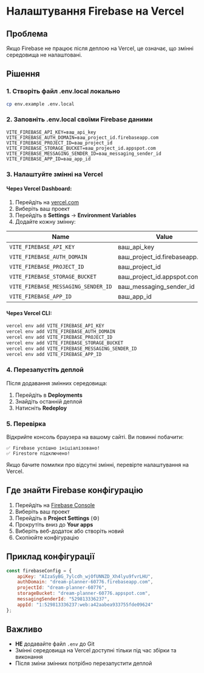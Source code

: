 # Налаштування Firebase на Vercel

## Проблема

Якщо Firebase не працює після деплою на Vercel, це означає, що змінні середовища не налаштовані.

## Рішення

### 1. Створіть файл .env.local локально

```bash
cp env.example .env.local
```

### 2. Заповніть .env.local своїми Firebase даними

```env
VITE_FIREBASE_API_KEY=ваш_api_key
VITE_FIREBASE_AUTH_DOMAIN=ваш_project_id.firebaseapp.com
VITE_FIREBASE_PROJECT_ID=ваш_project_id
VITE_FIREBASE_STORAGE_BUCKET=ваш_project_id.appspot.com
VITE_FIREBASE_MESSAGING_SENDER_ID=ваш_messaging_sender_id
VITE_FIREBASE_APP_ID=ваш_app_id
```

### 3. Налаштуйте змінні на Vercel

#### Через Vercel Dashboard:

1. Перейдіть на [vercel.com](https://vercel.com)
2. Виберіть ваш проект
3. Перейдіть в **Settings** → **Environment Variables**
4. Додайте кожну змінну:

| Name                                | Value                          |
| ----------------------------------- | ------------------------------ |
| `VITE_FIREBASE_API_KEY`             | ваш_api_key                    |
| `VITE_FIREBASE_AUTH_DOMAIN`         | ваш_project_id.firebaseapp.com |
| `VITE_FIREBASE_PROJECT_ID`          | ваш_project_id                 |
| `VITE_FIREBASE_STORAGE_BUCKET`      | ваш_project_id.appspot.com     |
| `VITE_FIREBASE_MESSAGING_SENDER_ID` | ваш_messaging_sender_id        |
| `VITE_FIREBASE_APP_ID`              | ваш_app_id                     |

#### Через Vercel CLI:

```bash
vercel env add VITE_FIREBASE_API_KEY
vercel env add VITE_FIREBASE_AUTH_DOMAIN
vercel env add VITE_FIREBASE_PROJECT_ID
vercel env add VITE_FIREBASE_STORAGE_BUCKET
vercel env add VITE_FIREBASE_MESSAGING_SENDER_ID
vercel env add VITE_FIREBASE_APP_ID
```

### 4. Перезапустіть деплой

Після додавання змінних середовища:

1. Перейдіть в **Deployments**
2. Знайдіть останній деплой
3. Натисніть **Redeploy**

### 5. Перевірка

Відкрийте консоль браузера на вашому сайті. Ви повинні побачити:

```
✅ Firebase успішно ініціалізовано!
✅ Firestore підключено!
```

Якщо бачите помилки про відсутні змінні, перевірте налаштування на Vercel.

## Где знайти Firebase конфігурацію

1. Перейдіть на [Firebase Console](https://console.firebase.google.com)
2. Виберіть ваш проект
3. Перейдіть в **Project Settings** (⚙️)
4. Прокрутіть вниз до **Your apps**
5. Виберіть веб-додаток або створіть новий
6. Скопіюйте конфігурацію

## Приклад конфігурації

```javascript
const firebaseConfig = {
    apiKey: "AIzaSyBG_7ylcdh_wjOfUNNZD_Xh4lyu9fvrLHU",
    authDomain: "dream-planner-60776.firebaseapp.com",
    projectId: "dream-planner-60776",
    storageBucket: "dream-planner-60776.appspot.com",
    messagingSenderId: "529813336237",
    appId: "1:529813336237:web:a42aabea933755fde09624"
};
```

## Важливо

-   **НЕ** додавайте файл `.env` до Git
-   Змінні середовища на Vercel доступні тільки під час збірки та виконання
-   Після зміни змінних потрібно перезапустити деплой
